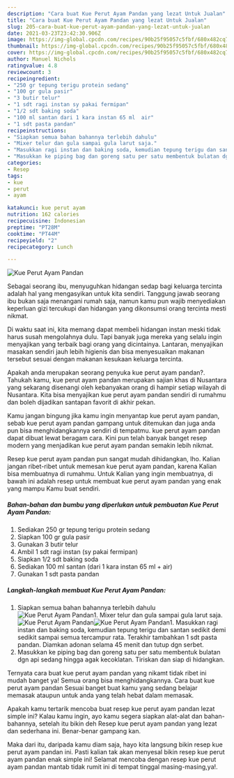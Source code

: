```yaml
---
description: "Cara buat Kue Perut Ayam Pandan yang lezat Untuk Jualan"
title: "Cara buat Kue Perut Ayam Pandan yang lezat Untuk Jualan"
slug: 205-cara-buat-kue-perut-ayam-pandan-yang-lezat-untuk-jualan
date: 2021-03-23T23:42:30.906Z
image: https://img-global.cpcdn.com/recipes/90b25f95057c5fbf/680x482cq70/kue-perut-ayam-pandan-foto-resep-utama.jpg
thumbnail: https://img-global.cpcdn.com/recipes/90b25f95057c5fbf/680x482cq70/kue-perut-ayam-pandan-foto-resep-utama.jpg
cover: https://img-global.cpcdn.com/recipes/90b25f95057c5fbf/680x482cq70/kue-perut-ayam-pandan-foto-resep-utama.jpg
author: Manuel Nichols
ratingvalue: 4.8
reviewcount: 3
recipeingredient:
- "250 gr tepung terigu protein sedang"
- "100 gr gula pasir"
- "3 butir telur"
- "1 sdt ragi instan sy pakai fermipan"
- "1/2 sdt baking soda"
- "100 ml santan dari 1 kara instan 65 ml  air"
- "1 sdt pasta pandan"
recipeinstructions:
- "Siapkan semua bahan bahannya terlebih dahulu"
- "Mixer telur dan gula sampai gula larut saja."
- "Masukkan ragi instan dan baking soda, kemudian tepung terigu dan santan sedikit demi sedikit sampai semua tercampur rata. Terakhir tambahkan 1 sdt pasta pandan. Diamkan adonan selama 45 menit dan tutup dgn serbet."
- "Masukkan ke piping bag dan goreng satu per satu membentuk bulatan dgn api sedang hingga agak kecoklatan. Tiriskan dan siap di hidangkan."
categories:
- Resep
tags:
- kue
- perut
- ayam

katakunci: kue perut ayam 
nutrition: 162 calories
recipecuisine: Indonesian
preptime: "PT28M"
cooktime: "PT44M"
recipeyield: "2"
recipecategory: Lunch

---
```



![Kue Perut Ayam Pandan](https://img-global.cpcdn.com/recipes/90b25f95057c5fbf/680x482cq70/kue-perut-ayam-pandan-foto-resep-utama.jpg)

Sebagai seorang ibu, menyuguhkan hidangan sedap bagi keluarga tercinta adalah hal yang mengasyikan untuk kita sendiri. Tanggung jawab seorang ibu bukan saja menangani rumah saja, namun kamu pun wajib menyediakan keperluan gizi tercukupi dan hidangan yang dikonsumsi orang tercinta mesti nikmat.

Di waktu  saat ini, kita memang dapat membeli hidangan instan meski tidak harus susah mengolahnya dulu. Tapi banyak juga mereka yang selalu ingin menyajikan yang terbaik bagi orang yang dicintainya. Lantaran, menyajikan masakan sendiri jauh lebih higienis dan bisa menyesuaikan makanan tersebut sesuai dengan makanan kesukaan keluarga tercinta. 



Apakah anda merupakan seorang penyuka kue perut ayam pandan?. Tahukah kamu, kue perut ayam pandan merupakan sajian khas di Nusantara yang sekarang disenangi oleh kebanyakan orang di hampir setiap wilayah di Nusantara. Kita bisa menyajikan kue perut ayam pandan sendiri di rumahmu dan boleh dijadikan santapan favorit di akhir pekan.

Kamu jangan bingung jika kamu ingin menyantap kue perut ayam pandan, sebab kue perut ayam pandan gampang untuk ditemukan dan juga anda pun bisa menghidangkannya sendiri di tempatmu. kue perut ayam pandan dapat dibuat lewat beragam cara. Kini pun telah banyak banget resep modern yang menjadikan kue perut ayam pandan semakin lebih nikmat.

Resep kue perut ayam pandan pun sangat mudah dihidangkan, lho. Kalian jangan ribet-ribet untuk memesan kue perut ayam pandan, karena Kalian bisa membuatnya di rumahmu. Untuk Kalian yang ingin membuatnya, di bawah ini adalah resep untuk membuat kue perut ayam pandan yang enak yang mampu Kamu buat sendiri.

<!--inarticleads1-->

##### Bahan-bahan dan bumbu yang diperlukan untuk pembuatan Kue Perut Ayam Pandan:

1. Sediakan 250 gr tepung terigu protein sedang
1. Siapkan 100 gr gula pasir
1. Gunakan 3 butir telur
1. Ambil 1 sdt ragi instan (sy pakai fermipan)
1. Siapkan 1/2 sdt baking soda
1. Sediakan 100 ml santan (dari 1 kara instan 65 ml + air)
1. Gunakan 1 sdt pasta pandan




<!--inarticleads2-->

##### Langkah-langkah membuat Kue Perut Ayam Pandan:

1. Siapkan semua bahan bahannya terlebih dahulu
<img src="https://img-global.cpcdn.com/steps/1871ebb49f75bda9/160x128cq70/kue-perut-ayam-pandan-langkah-memasak-1-foto.jpg" alt="Kue Perut Ayam Pandan">1. Mixer telur dan gula sampai gula larut saja.
<img src="https://img-global.cpcdn.com/steps/ab0639b4ef2a9aa8/160x128cq70/kue-perut-ayam-pandan-langkah-memasak-2-foto.jpg" alt="Kue Perut Ayam Pandan"><img src="https://img-global.cpcdn.com/steps/efae9e0eccbbdb57/160x128cq70/kue-perut-ayam-pandan-langkah-memasak-2-foto.jpg" alt="Kue Perut Ayam Pandan">1. Masukkan ragi instan dan baking soda, kemudian tepung terigu dan santan sedikit demi sedikit sampai semua tercampur rata. Terakhir tambahkan 1 sdt pasta pandan. Diamkan adonan selama 45 menit dan tutup dgn serbet.
1. Masukkan ke piping bag dan goreng satu per satu membentuk bulatan dgn api sedang hingga agak kecoklatan. Tiriskan dan siap di hidangkan.




Ternyata cara buat kue perut ayam pandan yang nikamt tidak ribet ini mudah banget ya! Semua orang bisa menghidangkannya. Cara buat kue perut ayam pandan Sesuai banget buat kamu yang sedang belajar memasak ataupun untuk anda yang telah hebat dalam memasak.

Apakah kamu tertarik mencoba buat resep kue perut ayam pandan lezat simple ini? Kalau kamu ingin, ayo kamu segera siapkan alat-alat dan bahan-bahannya, setelah itu bikin deh Resep kue perut ayam pandan yang lezat dan sederhana ini. Benar-benar gampang kan. 

Maka dari itu, daripada kamu diam saja, hayo kita langsung bikin resep kue perut ayam pandan ini. Pasti kalian tak akan menyesal bikin resep kue perut ayam pandan enak simple ini! Selamat mencoba dengan resep kue perut ayam pandan mantab tidak rumit ini di tempat tinggal masing-masing,ya!.


